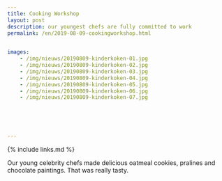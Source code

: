 ```yaml
---
title: Cooking Workshop
layout: post
description: our youngest chefs are fully committed to work
permalink: /en/2019-08-09-cookingworkshop.html

    
images: 
    - /img/nieuws/20190809-kinderkoken-01.jpg
    - /img/nieuws/20190809-kinderkoken-02.jpg
    - /img/nieuws/20190809-kinderkoken-03.jpg
    - /img/nieuws/20190809-kinderkoken-04.jpg
    - /img/nieuws/20190809-kinderkoken-05.jpg
    - /img/nieuws/20190809-kinderkoken-06.jpg
    - /img/nieuws/20190809-kinderkoken-07.jpg
  

    
    
    
---
```


{% include links.md %}

Our young celebrity chefs made delicious oatmeal cookies, pralines and chocolate paintings. That was really tasty.

